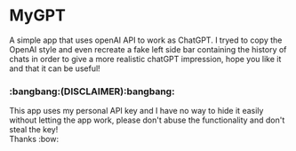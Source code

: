 # MyGPT
A simple app that uses openAI API to work as ChatGPT. I tryed to copy the OpenAI style and even recreate a fake left side bar containing the history of chats in order to give a more realistic chatGPT impression, hope you like it and that it can be useful!

<h3>:bangbang:(DISCLAIMER):bangbang:</h3>
This app uses my personal API key and I have no way to hide it easily without letting the app work, please don't abuse the functionality and don't steal the key! <br>
Thanks :bow:
